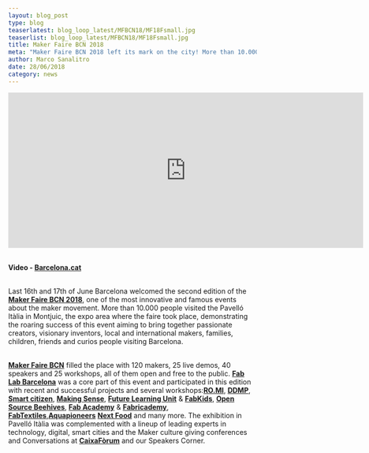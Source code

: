 ```yaml
---
layout: blog_post
type: blog
teaserlatest: blog_loop_latest/MFBCN18/MF18Fsmall.jpg
teaserlist: blog_loop_latest/MFBCN18/MF18Fsmall.jpg
title: Maker Faire BCN 2018
meta: "Maker Faire BCN 2018 left its mark on the city! More than 10.000 people visited Maker Faire BCN: we brought together Experts, Makers, curious, families, groups of friends and people from all over the world to enjoy a great variety of exhibitions, demos, workshops & conversations!"
author: Marco Sanalitro
date: 28/06/2018 
category: news
---
```



<iframe width="720" height="315" src="https://www.youtube.com/embed/Haog8Zh4tto" frameborder="0" allow="autoplay; encrypted-media" allowfullscreen></iframe><br><br>

<strong>Video - <a href="https://www.youtube.com/watch?v=Haog8Zh4tto">Barcelona.cat</a></strong><br><br>

Last 16th and 17th of June Barcelona welcomed the second edition of the <strong><a href="http://barcelona.makerfaire.com/">Maker Faire BCN 2018</a></strong>, one of the most innovative and famous events about the maker movement. More than 10.000 people visited the Pavelló Itàlia in Montjuic, the expo area where the faire took place, demonstrating the roaring success of this event aiming to bring together passionate creators, visionary inventors, local and international makers, families, children, friends and curios people visiting Barcelona. <br><br>

<strong><a href="http://barcelona.makerfaire.com/">Maker Faire BCN</a></strong> filled the place with 120 makers, 25 live demos, 40 speakers and 25 workshops, all of them open and free to the public. <strong><a href="http://fablabbcn.org/index.html">Fab Lab Barcelona</a></strong> was a core part of this event and participated in this edition with recent and successful projects and several workshops:<strong><a href="https://www.facebook.com/ROMIEUProject/">RO.MI</a></strong>, <strong><a href="http://distributeddesign.eu/">DDMP</a></strong>, <strong><a href="https://smartcitizen.me/">Smart citizen</a></strong>, <strong><a href="http://making-sense.eu/">Making Sense</a></strong>, <strong><a href="https://twitter.com/FutureLearningU?lang=en">Future Learning Unit</a></strong> & <strong><a href="http://fablabbcn.org/event/2017/04/26/programafabkids.html">FabKids</a></strong>, <strong><a href="https://www.osbeehives.com/">Open Source Beehives</a></strong>, <strong><a href="https://fablabbcn.org/fab_academy_18.html">Fab Academy</a></strong> & <strong><a href="https://fablabbcn.org/fabricademy_18.html">Fabricademy</a></strong>, <strong><a href="http://fabtextiles.org/">FabTextiles</a></strong>,<strong><a href="http://aquapioneers.io/">Aquapioneers</a></strong> <strong><a href="https://twitter.com/NextFoodco?lang=en">Next Food</a></strong> and many more. The exhibition in Pavelló Itàlia was complemented with a lineup of leading experts in technology, digital, smart cities and the Maker culture giving conferences and Conversations at <strong><a href="https://obrasociallacaixa.org/es/cultura/caixaforum-barcelona/que-hacemos">CaixaFòrum</a></strong> and our Speakers Corner.<br><br>




